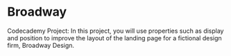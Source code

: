 # Broadway
Codecademy Project: In this project, you will use properties such as display and position to improve the layout of the landing page for a fictional design firm, Broadway Design.
